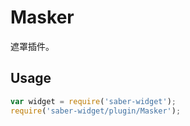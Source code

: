 Masker
===

遮罩插件。

## Usage

```js
var widget = require('saber-widget');
require('saber-widget/plugin/Masker');
```
